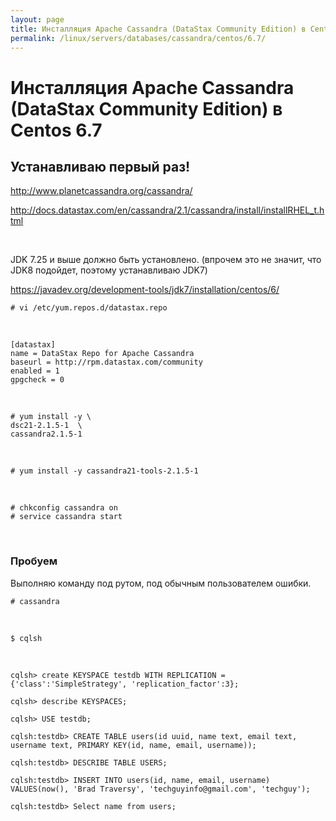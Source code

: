 ```yaml
---
layout: page
title: Инсталляция Apache Cassandra (DataStax Community Edition) в Centos 6.7
permalink: /linux/servers/databases/cassandra/centos/6.7/
---
```



# Инсталляция Apache Cassandra (DataStax Community Edition) в Centos 6.7

## Устанавливаю первый раз!

http://www.planetcassandra.org/cassandra/

http://docs.datastax.com/en/cassandra/2.1/cassandra/install/installRHEL_t.html


<br/>

JDK 7.25 и выше должно быть установлено. (впрочем это не значит, что JDK8 подойдет, поэтому устанавливаю JDK7)

https://javadev.org/development-tools/jdk7/installation/centos/6/


    # vi /etc/yum.repos.d/datastax.repo

<br/>

    [datastax]
    name = DataStax Repo for Apache Cassandra
    baseurl = http://rpm.datastax.com/community
    enabled = 1
    gpgcheck = 0

<br/>

    # yum install -y \
    dsc21-2.1.5-1  \
    cassandra2.1.5-1

<br/>

    # yum install -y cassandra21-tools-2.1.5-1

<br/>

    # chkconfig cassandra on
    # service cassandra start

<br/>

### Пробуем

Выполняю команду под рутом, под обычным пользователем ошибки.

    # cassandra

<br/>

    $ cqlsh

<br/>


    cqlsh> create KEYSPACE testdb WITH REPLICATION = {'class':'SimpleStrategy', 'replication_factor':3};

    cqlsh> describe KEYSPACES;

    cqlsh> USE testdb;

    cqlsh:testdb> CREATE TABLE users(id uuid, name text, email text, username text, PRIMARY KEY(id, name, email, username));

    cqlsh:testdb> DESCRIBE TABLE USERS;

    cqlsh:testdb> INSERT INTO users(id, name, email, username) VALUES(now(), 'Brad Traversy', 'techguyinfo@gmail.com', 'techguy');

    cqlsh:testdb> Select name from users;
